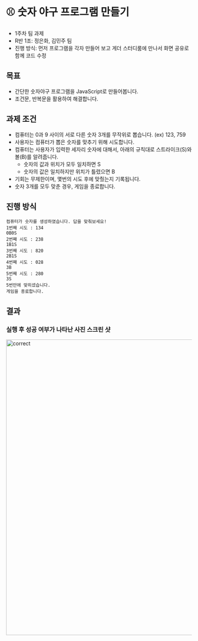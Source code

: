 # ⚾️ 숫자 야구 프로그램 만들기
- 1주차 팀 과제
- R반 1조: 정은화, 김민주 팀
- 진행 방식: 먼저 프로그램을 각자 만들어 보고 게더 스터디룸에 만나서 화면 공유로 함께 코드 수정

## 목표
- 간단한 숫자야구 프로그램을 JavaScript로 만들어봅니다.
- 조건문, 반복문을 활용하여 해결합니다.

## 과제 조건
- 컴퓨터는 0과 9 사이의 서로 다른 숫자 3개를 무작위로 뽑습니다. (ex) 123, 759
- 사용자는 컴퓨터가 뽑은 숫자를 맞추기 위해 시도합니다.
- 컴퓨터는 사용자가 입력한 세자리 숫자에 대해서, 아래의 규칙대로 스트라이크(S)와 볼(B)를 알려줍니다.
    - 숫자의 값과 위치가 모두 일치하면 S
    - 숫자의 값은 일치하지만 위치가 틀렸으면 B
- 기회는 무제한이며, 몇번의 시도 후에 맞췄는지 기록됩니다.
- 숫자 3개를 모두 맞춘 경우, 게임을 종료합니다.

## 진행 방식
```
컴퓨터가 숫자를 생성하였습니다. 답을 맞춰보세요!
1번째 시도 : 134
0B0S
2번째 시도 : 238
1B1S
3번째 시도 : 820
2B1S
4번째 시도 : 028
3B
5번째 시도 : 280
3S
5번만에 맞히셨습니다. 
게임을 종료합니다.
```

## 결과
### 실행 후 성공 여부가 나타난 사진 스크린 샷
<img width="800" alt="correct" src="https://github.com/inno-front-w1-1/baseballgame-r1team01/assets/58466648/c1aee4f3-bef1-4868-bfce-f4ca932ef2a2">



